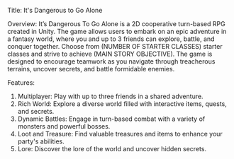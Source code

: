 Title: It's Dangerous to Go Alone

Overview: It’s Dangerous To Go Alone is a 2D cooperative turn-based RPG created in Unity. The game allows users to embark on an epic adventure in a fantasy world, where you and up to 3 friends can explore, battle, and conquer together. Choose from (NUMBER OF STARTER CLASSES) starter classes and strive to achieve (MAIN STORY OBJECTIVE). The game is designed to encourage teamwork as you navigate through treacherous terrains, uncover secrets, and battle formidable enemies.

Features:
1. Multiplayer: Play with up to three friends in a shared adventure.
2. Rich World: Explore a diverse world filled with interactive items, quests, and secrets.
3. Dynamic Battles: Engage in turn-based combat with a variety of monsters and powerful bosses.
4. Loot and Treasure: Find valuable treasures and items to enhance your party's abilities.
5. Lore: Discover the lore of the world and uncover hidden secrets.

